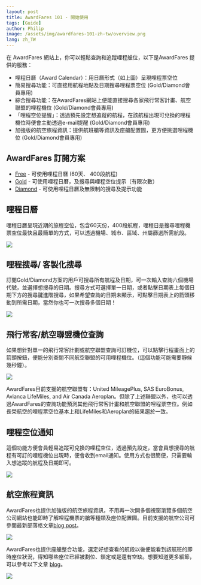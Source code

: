```yaml
---
layout: post
title: AwardFares 101 - 開始使用
tags: [Guide]
author: Philip
image: /assets/img/awardfares-101-zh-tw/overview.png
lang: zh_TW
---
```


在 AwardFares 網站上，你可以輕鬆查詢和追蹤哩程艙位，以下是AwardFares 提供的服務：

- 哩程日曆（Award Calendar）：用日曆形式（如上圖）呈現哩程票空位
- 簡易搜尋功能：可直接用航程地點及日期搜尋哩程票空位 (Gold/Diamond會員專用)
- 綜合搜尋功能：在AwardFares網站上便能直接搜尋各家飛行常客計畫、航空聯盟的哩程機位 (Gold/Diamond會員專用)
- 「哩程空位提醒」：透過預先設定想追蹤的航程，在該航程出現可兌換的哩程機位時便會主動透過e-mail提醒 (Gold/Diamond會員專用)
- 加強版的航空旅程資訊：提供航班艙等資訊及座艙配置圖，更方便挑選哩程機位 (Gold/Diamond會員專用)

## AwardFares 訂閱方案
* [Free](https://awardfares.com/pricing) - 可使用哩程日曆 (60天、 400段航程)
* [Gold](https://awardfares.com/pricing) - 可使用哩程日曆，及搜尋與哩程空位提示（有限次數）
* [Diamond](https://awardfares.com/pricing) - 可使用哩程日曆及無限制的搜尋及提示功能

## 哩程日曆
哩程日曆呈現近期的旅程空位，包含60天份，400段航程，哩程日是搜尋哩程機票空位最快且最簡單的方式，可以透過機場、城市、區域、州屬篩選所需航段。

<img src="/assets/img/awardfares-101-zh-tw/broad.png" />

## 哩程搜尋/ 客製化搜尋
訂閱Gold/Diamond方案的用戶可搜尋所有航程及日期，可一次輸入查詢六個機場代號，並選擇想搜尋的日期。搜尋方式可選擇單一日期，或者點擊日期表上每個日期下方的搜尋鍵進階搜尋，如果希望查詢的日期未顯示，可點擊日期表上的箭頭移動到所需日期，當然你也可一次搜尋多個日期！

<img src="/assets/img/awardfares-101-zh-tw/search.png" />

## 飛行常客/航空聯盟機位查詢
如果想針對單一的飛行常客計劃或航空聯盟查詢可訂機位，可以點擊行程畫面上的箭頭按鈕，便能分別查閱不同航空聯盟的可用哩程機位。（這個功能可能需要靜候幾秒鐘）。

<img src="/assets/img/awardfares-101-zh-tw/providers.png" />

AwardFares目前支援的航空聯盟有：United MileagePlus, SAS EuroBonus, Avianca LifeMiles, and Air Canada Aeroplan。但除了上述聯盟以外，也可以透過AwardFares的查詢功能預測其他飛行常客計畫和航空聯盟的哩程票空位。例如長榮航空的哩程票空位基本上和LifeMiles和Aeroplan的結果趨於一致。

## 哩程空位通知
這個功能方便會員輕易追蹤可兌換的哩程空位，透過預先設定，當會員想搜尋的航程有可訂的哩程機位出現時，便會收到email通知。使用方式也很簡便，只需要輸入想追蹤的航程及日期即可。

<img src="/assets/img/awardfares-101-zh-tw/alerts.png" />

## 航空旅程資訊
AwardFares也提供加強版的航空旅程資訊，不用再一次開多個視窗瀏覽多個航空公司網站也能即時了解哩程機票的艙等種類及座位配置圖。目前支援的航空公司可參閱最新部落格文章[blog post](https://blog.awardfares.com/seat-maps-and-more-cabin-annotations/)。

<img src="/assets/img/awardfares-101-zh-tw/annotations.png" />

AwardFares也提供座艙整合功能，選定好想查看的航段以後便能看到該航班的即時座位狀況，得知哪些座位已經被劃位、鎖定或是還有空缺。想要知道更多細節，可以參考以下文章 [blog](https://blog.awardfares.com/seat-map-integration/)。

<img src="/assets/img/awardfares-101-zh-tw/seatmap.png" />
